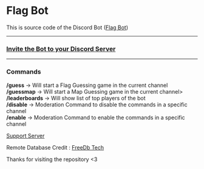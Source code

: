# Flag Bot

This is source code of the Discord Bot (<a href="https://discord.gg/MASMYsNCT9">Flag Bot</a>)
<hr />

<h3><a href="https://discord.com/api/oauth2/authorize?client_id=1129789320165867662&permissions=85056&scope=bot+applications.commands">Invite the Bot to your Discord Server</a></h3>

<hr />

<h3>Commands</h3>

<b>/guess</b> -> Will start a Flag Guessing game in the current channel<br />
<b>/guessmap</b> -> Will start a Map Guessing game in the current channel><br />
<b>/leaderboards</b> -> Will show list of top players of the bot<br />
<b>/disable</b> -> Moderation Command to disable the commands in a specific channel<br />
<b>/enable</b> -> Moderation Command to enable the commands in a specific channel<br />


<footer>
  <p><a href="https://discord.gg/MASMYsNCT9">Support Server</a></p>
  <p>Remote Database Credit : <a href="https://freedb.tech/" target="_blank">FreeDb Tech</a></p>
  <p>Thanks for visiting the repository <3</p>
</footer>
